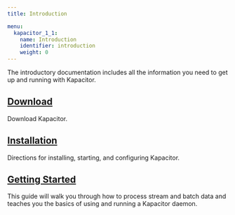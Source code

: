 ```yaml
---
title: Introduction

menu:
  kapacitor_1_1:
    name: Introduction
    identifier: introduction
    weight: 0
---
```


The introductory documentation includes all the information you need to get up and running with Kapacitor.

## [Download](https://influxdata.com/downloads/#kapacitor)
Download Kapacitor.

## [Installation](/kapacitor/v1.1/introduction/installation/)
Directions for installing, starting, and configuring Kapacitor.

## [Getting Started](/kapacitor/v1.1/introduction/getting_started/)
This guide will walk you through how to process stream and batch data and teaches you the basics of using and running a Kapacitor daemon.
